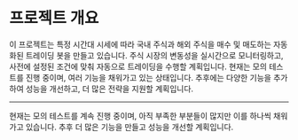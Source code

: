 # 프로젝트 개요

이 프로젝트는 특정 시간대 시세에 따라 국내 주식과 해외 주식을 매수 및 매도하는 자동화된 트레이딩 봇을 만들고 있습니다. 주식 시장의 변동성을 실시간으로 모니터링하고, 사전에 설정된 조건에 맞춰 자동으로 트레이딩을 수행할 계획입니다. 현재는 모의 테스트를 진행 중이며, 여러 기능을 채워가고 있는 상태입니다. 추후에는 다양한 기능을 추가하여 성능을 개선하고, 더 많은 전략을 지원할 계획입니다.

---

현재는 모의 테스트를 계속 진행 중이며, 아직 부족한 부분들이 많지만 이를 하나씩 채워가고 있습니다. 추후 더 많은 기능을 만들고 성능을 개선할 계획입니다.
